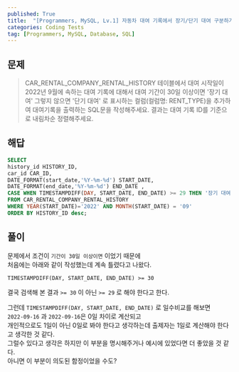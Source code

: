 ```yaml
---
published: True
title:  "[Programmers, MySQL, Lv.1] 자동차 대여 기록에서 장기/단기 대여 구분하기. 왜 30이 아닌 29?"
categories: Coding Tests
tag: [Programmers, MySQL, Database, SQL]
---
```


## 문제

> CAR_RENTAL_COMPANY_RENTAL_HISTORY 테이블에서 대여 시작일이 2022년 9월에 속하는 대여 기록에 대해서 대여 기간이 30일 이상이면 '장기 대여' 그렇지 않으면 '단기 대여' 로 표시하는 컬럼(컬럼명: RENT_TYPE)을 추가하여 대여기록을 출력하는 SQL문을 작성해주세요. 결과는 대여 기록 ID를 기준으로 내림차순 정렬해주세요.

## 해답

``` SQL
SELECT 
history_id HISTORY_ID, 
car_id CAR_ID, 
DATE_FORMAT(start_date,'%Y-%m-%d') START_DATE, 
DATE_FORMAT(end_date,'%Y-%m-%d') END_DATE , 
CASE WHEN TIMESTAMPDIFF(DAY, START_DATE, END_DATE) >= 29 THEN '장기 대여' ELSE '단기 대여' END RENT_TYPE
FROM CAR_RENTAL_COMPANY_RENTAL_HISTORY
WHERE YEAR(START_DATE)='2022' AND MONTH(START_DATE) = '09'
ORDER BY HISTORY_ID desc;
```

## 풀이
문제에서 조건이 ```기간이 30일 이상이면``` 이었기 때문에  
처음에는 아래와 같이 작성했는데 계속 틀렸다고 나왔다.
```
TIMESTAMPDIFF(DAY, START_DATE, END_DATE) >= 30
```

결국 검색해 본 결과 ```>= 30``` 이 아닌 ```>= 29``` 로 해야 한다고 한다.

그런데 ```TIMESTAMPDIFF(DAY, START_DATE, END_DATE)``` 로 일수비교를 해보면  
```2022-09-16``` 과 ```2022-09-16```은 0일 차이로 계산되고  
개인적으로도 1일이 아닌 0일로 봐야 한다고 생각하는데 출제자는 1일로 계산해야 한다고 생각한 것 같다.  
그럴수 있다고 생각은 하지만 
이 부분을 명시해주거나 예시에 있었다면 더 좋았을 것 같다.   
아니면 이 부분이 의도된 함정이었을 수도?   
  